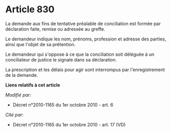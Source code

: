 # Article 830

La demande aux fins de tentative préalable de conciliation est formée par déclaration faite, remise ou adressée au greffe.

Le demandeur indique les nom, prénoms, profession et adresse des parties, ainsi que l'objet de sa prétention.

Le demandeur qui s'oppose à ce que la conciliation soit déléguée à un conciliateur de justice le signale dans sa déclaration.

La prescription et les délais pour agir sont interrompus par l'enregistrement de la demande.

**Liens relatifs à cet article**

_Modifié par_:

  - Décret n°2010-1165 du 1er octobre 2010 - art. 6

_Cité par_:

  - Décret n°2010-1165 du 1er octobre 2010 - art. 17 (VD)
